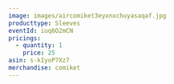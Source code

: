 ```yaml
---
image: images/aircomiket3eyxnxchuyasaqaf.jpg
producttype: Sleeves
eventId: iuq6O2mCN
pricings:
  - quantity: 1
    price: 25
asin: s-kIyoP7Xz7
merchandise: comiket
---
```

